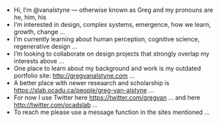 - Hi, I’m @vanalstyne — otherwise known as Greg and my pronouns are he, him, his
- I’m interested in design, complex systems, emergence, how we learn, growth, change ...
- I’m currently learning about human perception, cognitive science, regenerative design ...
- I’m looking to collaborate on design projects that strongly overlap my interests above ...
- One place to learn about my background and work is my outdated portfolio site: http://gregvanalstyne.com ...
- A better place with newer reseaarch and scholarship is https://slab.ocadu.ca/people/greg-van-alstyne ... 
- For now I use Twitter here https://twitter.com/gregvan ... and here http://twitter.com/ocadslab ...
- To reach me please use a message function in the sites mentioned ...

<!---
vanalstyne/vanalstyne is a ✨ special ✨ repository because its `README.md` (this file) appears on your GitHub profile.
You can click the Preview link to take a look at your changes.
--->
